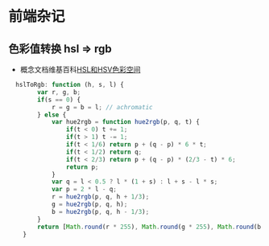 # 前端杂记

## 色彩值转换 hsl => rgb

- 概念文档维基百科[HSL和HSV色彩空间](https://zh.wikipedia.org/wiki/HSL%E5%92%8CHSV%E8%89%B2%E5%BD%A9%E7%A9%BA%E9%97%B4)

```javascript
  hslToRgb: function (h, s, l) {
        var r, g, b;
        if(s == 0) {
            r = g = b = l; // achromatic
        } else {
            var hue2rgb = function hue2rgb(p, q, t) {
                if(t < 0) t += 1;
                if(t > 1) t -= 1;
                if(t < 1/6) return p + (q - p) * 6 * t;
                if(t < 1/2) return q;
                if(t < 2/3) return p + (q - p) * (2/3 - t) * 6;
                return p;
            }
            var q = l < 0.5 ? l * (1 + s) : l + s - l * s;
            var p = 2 * l - q;
            r = hue2rgb(p, q, h + 1/3);
            g = hue2rgb(p, q, h);
            b = hue2rgb(p, q, h - 1/3);
        }
        return [Math.round(r * 255), Math.round(g * 255), Math.round(b * 255)];
    }
```